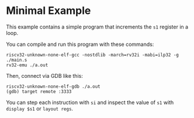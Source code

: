 # Minimal Example

This example contains a simple program that increments the `s1` register
in a loop.

You can compile and run this program with these commands:

```
riscv32-unknown-none-elf-gcc -nostdlib -march=rv32i -mabi=ilp32 -g ./main.s
rv32-emu ./a.out
```

Then, connect via GDB like this:

```
riscv32-unknown-none-elf-gdb ./a.out
(gdb) target remote :3333
```

You can step each instruction with `si` and inspect the value of `s1` with
`display $s1` or `layout regs`.
